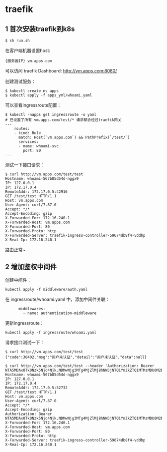# traefik

## 1 首次安装traefik到k8s
```
$ sh run.sh
```
在客户端机器设置host:
```
{服务器IP} vm.apps.com
```
可以访问 traefik Dashboard: http://vm.apps.com:8080/  

创建测试服务：
```
$ kubectl create ns apps
$ kubectl apply -f apps_yml/whoami.yaml
```
可以查看ingressroute配置：
```
$ kubectl -napps get ingressroute -o yaml
# 已设置了所有 vm.apps.com/test/* 请求都会经过traefik网关
---
    routes:
    - kind: Rule
      match: Host(`vm.apps.com`) && PathPrefix(`/test/`)
      services:
      - name: whoami-svc
        port: 80
---
```
测试一下接口请求：
```
$ curl http://vm.apps.com/test/test
Hostname: whoami-567b85d54d-nggx9
IP: 127.0.0.1
IP: 172.17.0.4
RemoteAddr: 172.17.0.5:42916
GET /test/test HTTP/1.1
Host: vm.apps.com
User-Agent: curl/7.87.0
Accept: */*
Accept-Encoding: gzip
X-Forwarded-For: 172.16.240.1
X-Forwarded-Host: vm.apps.com
X-Forwarded-Port: 80
X-Forwarded-Proto: http
X-Forwarded-Server: traefik-ingress-controller-59674db8f4-vddhp
X-Real-Ip: 172.16.240.1
```
路由正常~

## 2 增加鉴权中间件
创建中间件：
```
kubectl apply -f middleware/auth.yaml
```
在 ingressroute/whoami.yaml 中，添加中间件关联：
```
      middlewares:
        - name: authentication-middleware
```
更新ingressroute：
```
kubectl apply -f ingressroute/whoami.yaml
```
请求接口测试一下：
```
$ curl http://vm.apps.com/test/test
{"code":30402,"msg":"用户未认证","detail":"用户未认证","data":null}

$ curl http://vm.apps.com/test/test --header 'Authorization: Bearer NTA5MDAxOTk0Nzk5Njc4Njk.NDMwNjg3MTg4MjZlMjBhNWJjNTQ1YmZkZTQ1MTMzMDU0M2E2NmNiMA'
Hostname: whoami-567b85d54d-nggx9
IP: 127.0.0.1
IP: 172.17.0.4
RemoteAddr: 172.17.0.5:52732
GET /test/test HTTP/1.1
Host: vm.apps.com
User-Agent: curl/7.87.0
Accept: */*
Accept-Encoding: gzip
Authorization: Bearer NTA5MDAxOTk0Nzk5Njc4Njk.NDMwNjg3MTg4MjZlMjBhNWJjNTQ1YmZkZTQ1MTMzMDU0M2E2NmNiMA
X-Forwarded-For: 172.16.240.1
X-Forwarded-Host: vm.apps.com
X-Forwarded-Port: 80
X-Forwarded-Proto: http
X-Forwarded-Server: traefik-ingress-controller-59674db8f4-vddhp
X-Real-Ip: 172.16.240.1
```